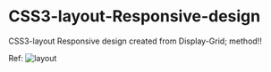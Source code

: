 # CSS3-layout-Responsive-design
CSS3-layout Responsive design created from Display-Grid; method!!

Ref: 
![layout](https://github.com/chandanhm1999/CSS3-layout-Responsive-design/assets/109410990/79d2f904-c417-4c43-93f0-90d7cb7ce41c)
